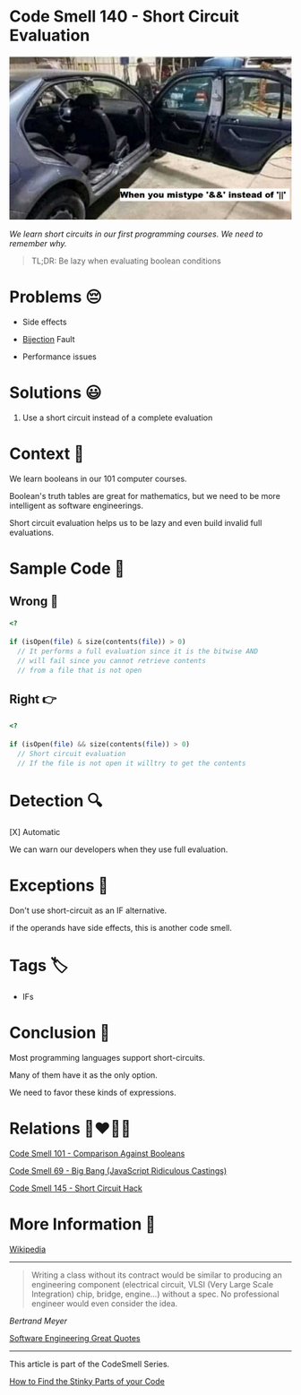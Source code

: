 # Code Smell 140 - Short Circuit Evaluation

![Code Smell 140 - Short Circuit Evaluation](Code%20Smell%20140%20-%20Short%20Circuit%20Evaluation.jpg)

*We learn short circuits in our first programming courses. We need to remember why.*

> TL;DR: Be lazy when evaluating boolean conditions

# Problems 😔 

- Side effects

- [Bijection](https://github.com/mcsee/Software-Design-Articles/tree/main/Articles/Theory/The%20One%20and%20Only%20Software%20Design%20Principle/readme.md) Fault

- Performance issues

# Solutions 😃

1. Use a short circuit instead of a complete evaluation

# Context 💬

We learn booleans in our 101 computer courses.

Boolean's truth tables are great for mathematics, but we need to be more intelligent as software engineerings.

Short circuit evaluation helps us to be lazy and even build invalid full evaluations.  

# Sample Code 📖

## Wrong 🚫

<!-- [Gist Url](https://gist.github.com/mcsee/57e3cb3fc3c5e8c90a544834022f3ab8) -->

```php
<?

if (isOpen(file) & size(contents(file)) > 0)
  // It performs a full evaluation since it is the bitwise AND
  // will fail since you cannot retrieve contents
  // from a file that is not open
```

## Right 👉

<!-- [Gist Url](https://gist.github.com/mcsee/c548b8d38d7ddfd3dc98aa799ef975c1) -->

```php
<?

if (isOpen(file) && size(contents(file)) > 0)
  // Short circuit evaluation 
  // If the file is not open it willtry to get the contents
```

# Detection 🔍

[X] Automatic 

We can warn our developers when they use full evaluation.

# Exceptions 🛑

Don't use short-circuit as an IF alternative. 

if the operands have side effects, this is another code smell. 

# Tags 🏷️

- IFs

# Conclusion 🏁

Most programming languages support short-circuits. 

Many of them have it as the only option.

We need to favor these kinds of expressions.

# Relations 👩‍❤️‍💋‍👨

[Code Smell 101 - Comparison Against Booleans](https://github.com/mcsee/Software-Design-Articles/tree/main/Articles/Code%20Smells/Code%20Smell%20101%20-%20Comparison%20Against%20Booleans/readme.md)

[Code Smell 69 - Big Bang (JavaScript Ridiculous Castings)](https://github.com/mcsee/Software-Design-Articles/tree/main/Articles/Code%20Smells/Code%20Smell%2069%20-%20Big%20Bang%20(JavaScript%20Ridiculous%20Castings)/readme.md)

[Code Smell 145 - Short Circuit Hack](https://github.com/mcsee/Software-Design-Articles/tree/main/Articles/Code%20Smells/Code%20Smell%20145%20-%20Short%20Circuit%20Hack/readme.md)

# More Information 📕

[Wikipedia](https://en.wikipedia.org/wiki/Short-circuit_evaluation)

* * *

> Writing a class without its contract would be similar to producing an engineering component (electrical circuit, VLSI (Very Large Scale Integration) chip, bridge, engine...) without a spec. No professional engineer would even consider the idea.

_Bertrand Meyer_
 
[Software Engineering Great Quotes](https://github.com/mcsee/Software-Design-Articles/tree/main/Articles/Quotes/Software%20Engineering%20Great%20Quotes/readme.md)

* * *

This article is part of the CodeSmell Series.

[How to Find the Stinky Parts of your Code](https://github.com/mcsee/Software-Design-Articles/tree/main/Articles/Code%20Smells/How%20to%20Find%20the%20Stinky%20parts%20of%20your%20Code/readme.md)